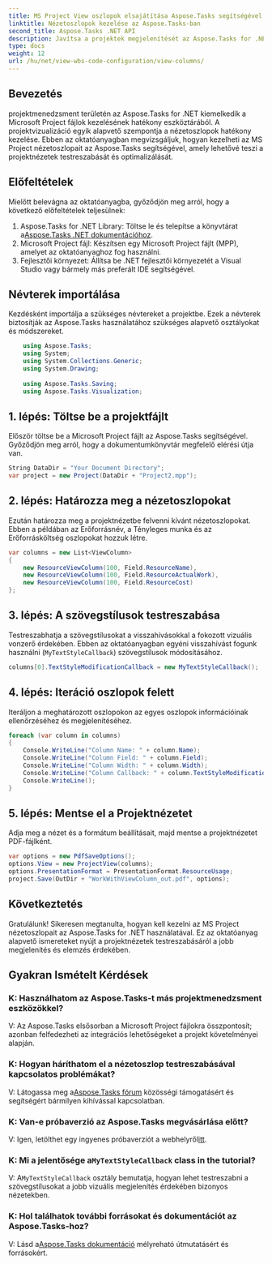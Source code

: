 ```yaml
---
title: MS Project View oszlopok elsajátítása Aspose.Tasks segítségével .NET-hez
linktitle: Nézetoszlopok kezelése az Aspose.Tasks-ban
second_title: Aspose.Tasks .NET API
description: Javítsa a projektek megjelenítését az Aspose.Tasks for .NET segítségével. Ismerje meg lépésről lépésre az MS Project nézet oszlopainak kezelését. Növelje a hatékonyságot és a testreszabhatóságot.
type: docs
weight: 12
url: /hu/net/view-wbs-code-configuration/view-columns/
---
```

## Bevezetés
projektmenedzsment területén az Aspose.Tasks for .NET kiemelkedik a Microsoft Project fájlok kezelésének hatékony eszköztárából. A projektvizualizáció egyik alapvető szempontja a nézetoszlopok hatékony kezelése. Ebben az oktatóanyagban megvizsgáljuk, hogyan kezelheti az MS Project nézetoszlopait az Aspose.Tasks segítségével, amely lehetővé teszi a projektnézetek testreszabását és optimalizálását.
## Előfeltételek
Mielőtt belevágna az oktatóanyagba, győződjön meg arról, hogy a következő előfeltételek teljesülnek:
1.  Aspose.Tasks for .NET Library: Töltse le és telepítse a könyvtárat a[Aspose.Tasks .NET dokumentációhoz](https://reference.aspose.com/tasks/net/).
2. Microsoft Project fájl: Készítsen egy Microsoft Project fájlt (MPP), amelyet az oktatóanyaghoz fog használni.
3. Fejlesztői környezet: Állítsa be .NET fejlesztői környezetét a Visual Studio vagy bármely más preferált IDE segítségével.
## Névterek importálása
Kezdésként importálja a szükséges névtereket a projektbe. Ezek a névterek biztosítják az Aspose.Tasks használatához szükséges alapvető osztályokat és módszereket.
```csharp
    using Aspose.Tasks;
    using System;
    using System.Collections.Generic;
    using System.Drawing;
    
    using Aspose.Tasks.Saving;
    using Aspose.Tasks.Visualization;
```
## 1. lépés: Töltse be a projektfájlt
Először töltse be a Microsoft Project fájlt az Aspose.Tasks segítségével. Győződjön meg arról, hogy a dokumentumkönyvtár megfelelő elérési útja van.
```csharp
String DataDir = "Your Document Directory";
var project = new Project(DataDir + "Project2.mpp");
```
## 2. lépés: Határozza meg a nézetoszlopokat
Ezután határozza meg a projektnézetbe felvenni kívánt nézetoszlopokat. Ebben a példában az Erőforrásnév, a Tényleges munka és az Erőforrásköltség oszlopokat hozzuk létre.
```csharp
var columns = new List<ViewColumn>
{
    new ResourceViewColumn(100, Field.ResourceName),
    new ResourceViewColumn(100, Field.ResourceActualWork),
    new ResourceViewColumn(100, Field.ResourceCost)
};
```
## 3. lépés: A szövegstílusok testreszabása
Testreszabhatja a szövegstílusokat a visszahívásokkal a fokozott vizuális vonzerő érdekében. Ebben az oktatóanyagban egyéni visszahívást fogunk használni (`MyTextStyleCallback`) szövegstílusok módosításához.
```csharp
columns[0].TextStyleModificationCallback = new MyTextStyleCallback();
```
## 4. lépés: Iteráció oszlopok felett
Iteráljon a meghatározott oszlopokon az egyes oszlopok információinak ellenőrzéséhez és megjelenítéséhez.
```csharp
foreach (var column in columns)
{
    Console.WriteLine("Column Name: " + column.Name);
    Console.WriteLine("Column Field: " + column.Field);
    Console.WriteLine("Column Width: " + column.Width);
    Console.WriteLine("Column Callback: " + column.TextStyleModificationCallback);
    Console.WriteLine();
}
```
## 5. lépés: Mentse el a Projektnézetet
Adja meg a nézet és a formátum beállításait, majd mentse a projektnézetet PDF-fájlként.
```csharp
var options = new PdfSaveOptions();
options.View = new ProjectView(columns);
options.PresentationFormat = PresentationFormat.ResourceUsage;
project.Save(OutDir + "WorkWithViewColumn_out.pdf", options);
```
## Következtetés
Gratulálunk! Sikeresen megtanulta, hogyan kell kezelni az MS Project nézetoszlopait az Aspose.Tasks for .NET használatával. Ez az oktatóanyag alapvető ismereteket nyújt a projektnézetek testreszabásáról a jobb megjelenítés és elemzés érdekében.

## Gyakran Ismételt Kérdések
### K: Használhatom az Aspose.Tasks-t más projektmenedzsment eszközökkel?
V: Az Aspose.Tasks elsősorban a Microsoft Project fájlokra összpontosít; azonban felfedezheti az integrációs lehetőségeket a projekt követelményei alapján.
### K: Hogyan háríthatom el a nézetoszlop testreszabásával kapcsolatos problémákat?
 V: Látogassa meg a[Aspose.Tasks fórum](https://forum.aspose.com/c/tasks/15) közösségi támogatásért és segítségért bármilyen kihívással kapcsolatban.
### K: Van-e próbaverzió az Aspose.Tasks megvásárlása előtt?
 V: Igen, letölthet egy ingyenes próbaverziót a webhelyről[itt](https://releases.aspose.com/).
###  K: Mi a jelentősége a`MyTextStyleCallback` class in the tutorial?
 V: A`MyTextStyleCallback` osztály bemutatja, hogyan lehet testreszabni a szövegstílusokat a jobb vizuális megjelenítés érdekében bizonyos nézetekben.
### K: Hol találhatok további forrásokat és dokumentációt az Aspose.Tasks-hoz?
 V: Lásd a[Aspose.Tasks dokumentáció](https://reference.aspose.com/tasks/net/) mélyreható útmutatásért és forrásokért.